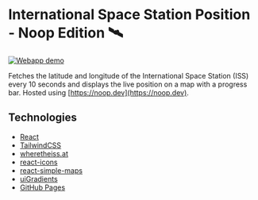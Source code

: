 # International Space Station Position - Noop Edition 🛰

[![Webapp demo](map-demo.gif)](https://rzmk.github.io/iss-position-noop)

Fetches the latitude and longitude of the International Space Station (ISS) every 10 seconds and displays the live position on a map with a progress bar. Hosted using [https://noop.dev](https://noop.dev).

## Technologies

-   [React](https://reactjs.org/)
-   [TailwindCSS](https://tailwindcss.com/)
-   [wheretheiss.at](https://wheretheiss.at)
-   [react-icons](https://github.com/react-icons/react-icons)
-   [react-simple-maps](https://github.com/zcreativelabs/react-simple-maps)
-   [uiGradients](https://uigradients.com/#VisionsofGrandeur)
-   [GitHub Pages](https://pages.github.com/)
